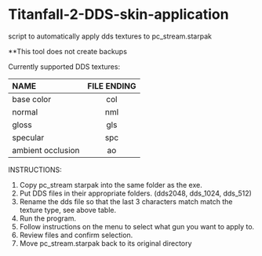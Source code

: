 # Titanfall-2-DDS-skin-application
script to automatically apply dds textures to pc_stream.starpak 

**This tool does not create backups

Currently supported DDS textures:

| NAME              | FILE ENDING  | 
| :-------------    | :----------: |
|  base color       | col          | 
|  normal           | nml          |
|  gloss            | gls          |
|  specular         | spc          |
|  ambient occlusion| ao           |

INSTRUCTIONS:

1. Copy pc_stream starpak into the same folder as the exe.
2. Put DDS files in their appropriate folders. (dds2048, dds_1024, dds_512)
3. Rename the dds file so that the last 3 characters match match the texture type,
   see above table.
4. Run the program.
5. Follow instructions on the menu to select what gun you want to apply to.
6. Review files and confirm selection.
7. Move pc_stream.starpak back to its original directory
